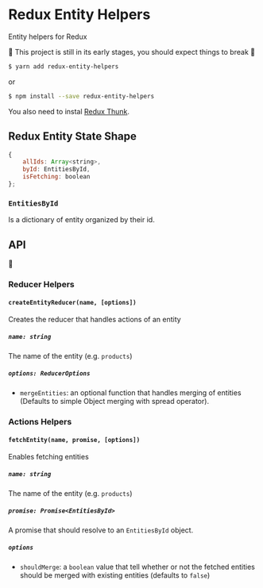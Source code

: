 # Redux Entity Helpers

Entity helpers for Redux

:construction: This project is still in its early stages, you should expect things to break :construction:

```bash
$ yarn add redux-entity-helpers
```
or
```bash
$ npm install --save redux-entity-helpers
```

You also need to instal [Redux Thunk](https://github.com/gaearon/redux-thunk).

## Redux Entity State Shape

```js
{
	allIds: Array<string>,
	byId: EntitiesById,
	isFetching: boolean
};
```

### `EntitiesById`

Is a dictionary of entity organized by their id.

## API

:construction:

### Reducer Helpers

#### `createEntityReducer(name, [options])`

Creates the reducer that handles actions of an entity

##### `name: string`
The name of the entity (e.g. `products`)

##### `options: ReducerOptions`
- `mergeEntities`: an optional function that handles merging of entities (Defaults to simple Object merging with spread operator).

### Actions Helpers

#### `fetchEntity(name, promise, [options])`

Enables fetching entities

##### `name: string`
The name of the entity (e.g. `products`)

##### `promise: Promise<EntitiesById>`
A promise that should resolve to an `EntitiesById` object.

##### `options`
- `shouldMerge`: a `boolean` value that tell whether or not the fetched entities should be merged with existing entities (defaults to `false`)

